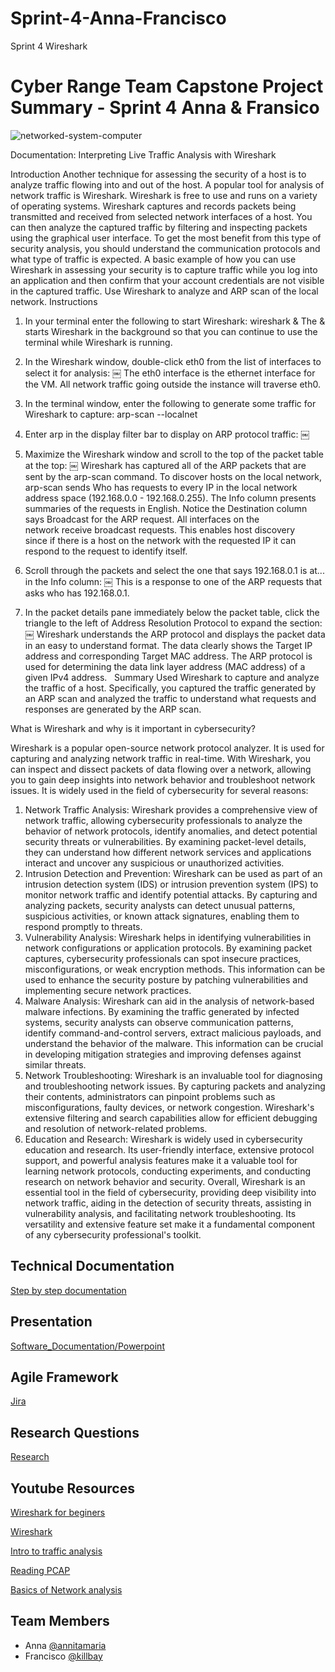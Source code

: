 # Sprint-4-Anna-Francisco
Sprint 4 Wireshark
# Cyber Range Team Capstone Project Summary - Sprint 4 Anna & Fransico

![networked-system-computer](https://tkh22-23-fellowship.slack.com/files/U03N7E2B0BG/F059G8DHKCY/sprint_4_-.png)

Documentation: Interpreting Live Traffic Analysis with Wireshark

Introduction
Another technique for assessing the security of a host is to analyze traffic flowing into and out of the host. A popular tool for analysis of network traffic is Wireshark. Wireshark is free to use and runs on a variety of operating systems. Wireshark captures and records packets being transmitted and received from selected network interfaces of a host. You can then analyze the captured traffic by filtering and inspecting packets using the graphical user interface. To get the most benefit from this type of security analysis, you should understand the communication protocols and what type of traffic is expected. A basic example of how you can use Wireshark in assessing your security is to capture traffic while you log into an application and then confirm that your account credentials are not visible in the captured traffic.
Use Wireshark to analyze and ARP scan of the local network.
Instructions
1. In your terminal enter the following to start Wireshark:
wireshark &
The & starts Wireshark in the background so that you can continue to use the terminal while Wireshark is running.

2. In the Wireshark window, double-click eth0 from the list of interfaces to select it for analysis:
￼
The eth0 interface is the ethernet interface for the VM. All network traffic going outside the instance will traverse eth0.

3. In the terminal window, enter the following to generate some traffic for Wireshark to capture:
arp-scan --localnet
 
4. Enter arp in the display filter bar to display on ARP protocol traffic:
￼
 
4. Maximize the Wireshark window and scroll to the top of the packet table at the top:
￼
Wireshark has captured all of the ARP packets that are sent by the arp-scan command. To discover hosts on the local network, arp-scan sends Who has requests to every IP in the local network address space (192.168.0.0 - 192.168.0.255). The Info column presents summaries of the requests in English. Notice the Destination column says Broadcast for the ARP request. All interfaces on the network receive broadcast requests. This enables host discovery since if there is a host on the network with the requested IP it can respond to the request to identify itself.

5. Scroll through the packets and select the one that says 192.168.0.1 is at... in the Info column:
￼
This is a response to one of the ARP requests that asks who has 192.168.0.1.
 
6. In the packet details pane immediately below the packet table, click the triangle to the left of Address Resolution Protocol to expand the section:
￼
Wireshark understands the ARP protocol and displays the packet data in an easy to understand format. The data clearly shows the Target IP address and corresponding Target MAC address. The ARP protocol is used for determining the data link layer address (MAC address) of a given IPv4 address.
 
Summary
Used Wireshark to capture and analyze the traffic of a host. Specifically, you captured the traffic generated by an ARP scan and analyzed the traffic to understand what requests and responses are generated by the ARP scan.



What is Wireshark and why is it important in cybersecurity?

Wireshark is a popular open-source network protocol analyzer. It is used for capturing and analyzing network traffic in real-time. With Wireshark, you can inspect and dissect packets of data flowing over a network, allowing you to gain deep insights into network behavior and troubleshoot network issues. It is widely used in the field of cybersecurity for several reasons:
1. Network Traffic Analysis: Wireshark provides a comprehensive view of network traffic, allowing cybersecurity professionals to analyze the behavior of network protocols, identify anomalies, and detect potential security threats or vulnerabilities. By examining packet-level details, they can understand how different network services and applications interact and uncover any suspicious or unauthorized activities.
2. Intrusion Detection and Prevention: Wireshark can be used as part of an intrusion detection system (IDS) or intrusion prevention system (IPS) to monitor network traffic and identify potential attacks. By capturing and analyzing packets, security analysts can detect unusual patterns, suspicious activities, or known attack signatures, enabling them to respond promptly to threats.
3. Vulnerability Analysis: Wireshark helps in identifying vulnerabilities in network configurations or application protocols. By examining packet captures, cybersecurity professionals can spot insecure practices, misconfigurations, or weak encryption methods. This information can be used to enhance the security posture by patching vulnerabilities and implementing secure network practices.
4. Malware Analysis: Wireshark can aid in the analysis of network-based malware infections. By examining the traffic generated by infected systems, security analysts can observe communication patterns, identify command-and-control servers, extract malicious payloads, and understand the behavior of the malware. This information can be crucial in developing mitigation strategies and improving defenses against similar threats.
5. Network Troubleshooting: Wireshark is an invaluable tool for diagnosing and troubleshooting network issues. By capturing packets and analyzing their contents, administrators can pinpoint problems such as misconfigurations, faulty devices, or network congestion. Wireshark's extensive filtering and search capabilities allow for efficient debugging and resolution of network-related problems.
6. Education and Research: Wireshark is widely used in cybersecurity education and research. Its user-friendly interface, extensive protocol support, and powerful analysis features make it a valuable tool for learning network protocols, conducting experiments, and conducting research on network behavior and security.
Overall, Wireshark is an essential tool in the field of cybersecurity, providing deep visibility into network traffic, aiding in the detection of security threats, assisting in vulnerability analysis, and facilitating network troubleshooting. Its versatility and extensive feature set make it a fundamental component of any cybersecurity professional's toolkit.





## Technical Documentation

[Step by step documentation](https://docs.google.com/document/d/1NVgH-7--tss2UUAKXhJSTr5uJXF0gu2p/edit#heading=h.wkfehcu9nic)

## Presentation

[Software_Documentation/Powerpoint](https://docs.google.com/presentation/d/1RJ81B93NVuC5kgsNs93FxmTOvVkBWT1XH_3W0fseMC8/edit#slide=id.g4dfce81f19_0_45)


## Agile Framework
[Jira ](https://files.slack.com/files-pri/T03MH73HJAE-F058KULNKN2/sprint_4__jira.png)



## Research Questions

[Research](https://docs.google.com/document/d/1AqU58VM01r7sKaOqERSSKUDaavQwCmAgEe6TDmCtmpQ/edit)



## Youtube Resources 

[Wireshark for beginers](https://www.youtube.com/watch?v=TkCSr30UojM)

[Wireshark](https://www.wireshark.org/)

[Intro to traffic analysis](https://www.youtube.com/watch?v=5PKAa6TI82U)

[Reading PCAP](https://www.youtube.com/watch?v=ZNS115MPsO0)

[Basics of Network analysis](https://www.youtube.com/watch?v=o-QNMSPbOGY)

## Team Members
- Anna [@annitamaria](https://github.com/orgs/cybertrainingrange/people/ANNITAMARIA)
- Francisco [@killbay](https://github.com/orgs/cybertrainingrange/people/killbay)


